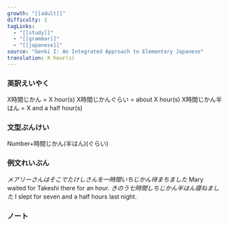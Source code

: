 ```yaml
---
growth: "[[adult]]"
difficulty: 1
tagLinks:
  - "[[study]]"
  - "[[grammar]]"
  - "[[japanese]]"
source: "Genki I: An Integrated Approach to Elementary Japanese"
translation: X hour(s)
---
```

### 英訳えいやく	

X時間じかん = X hour(s)
X時間じかんぐらい = about X hour(s)
X時間じかん半はん = X and a half hour(s)
### 文型ぶんけい

Number+時間じかん(半はん)(ぐらい)
### 例文れいぶん

*メアリーさんはそこでたけしさんを一時間いちじかん待まちました* Mary waited for Takeshi there for an hour.
*きのう七時間しちじかん半はん寝ねました* I slept for seven and a half hours last night.
### ノート

